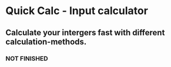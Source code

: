 # Quick Calc - Input calculator
## Calculate your intergers fast with different calculation-methods.

### NOT FINISHED

